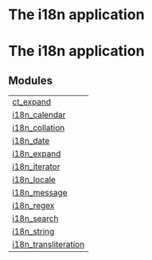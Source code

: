 

<h1>The i18n application</h1>

The i18n application
====================


<h2 class="indextitle">Modules</h2>



<table width="100%" border="0" summary="list of modules">
<tr><td><a href="ct_expand.md" class="module">ct_expand</a></td></tr>
<tr><td><a href="i18n_calendar.md" class="module">i18n_calendar</a></td></tr>
<tr><td><a href="i18n_collation.md" class="module">i18n_collation</a></td></tr>
<tr><td><a href="i18n_date.md" class="module">i18n_date</a></td></tr>
<tr><td><a href="i18n_expand.md" class="module">i18n_expand</a></td></tr>
<tr><td><a href="i18n_iterator.md" class="module">i18n_iterator</a></td></tr>
<tr><td><a href="i18n_locale.md" class="module">i18n_locale</a></td></tr>
<tr><td><a href="i18n_message.md" class="module">i18n_message</a></td></tr>
<tr><td><a href="i18n_regex.md" class="module">i18n_regex</a></td></tr>
<tr><td><a href="i18n_search.md" class="module">i18n_search</a></td></tr>
<tr><td><a href="i18n_string.md" class="module">i18n_string</a></td></tr>
<tr><td><a href="i18n_transliteration.md" class="module">i18n_transliteration</a></td></tr></table>

